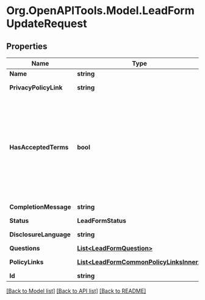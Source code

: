# Org.OpenAPITools.Model.LeadFormUpdateRequest

## Properties

Name | Type | Description | Notes
------------ | ------------- | ------------- | -------------
**Name** | **string** | Internal name of the lead form. | [optional] 
**PrivacyPolicyLink** | **string** | A link to the advertiser&#39;s privacy policy. This will be included in the lead form&#39;s disclosure language. | [optional] 
**HasAcceptedTerms** | **bool** | Whether the advertiser has accepted Pinterest&#39;s terms of service for creating a lead ad.  By sending us TRUE for this parameter, you agree that (i) you will use any personal information received in compliance with the privacy policy you share with Pinterest, and (ii) you will comply with Pinterest&#39;s &lt;a href&#x3D;\&quot;https://policy.pinterest.com/en/lead-ad-terms\&quot;&gt;Lead Ad Terms&lt;/a&gt;. As a reminder, all advertising on Pinterest is subject to the &lt;a href&#x3D;\&quot;https://business.pinterest.com/en/pinterest-advertising-services-agreement/\&quot;&gt;Pinterest Advertising Services Agreement&lt;/a&gt; or an equivalent agreement as set forth on an IO | [optional] 
**CompletionMessage** | **string** | A message for people who complete the form to let them know what happens next. | [optional] 
**Status** | **LeadFormStatus** |  | [optional] 
**DisclosureLanguage** | **string** | Additional disclosure language to be included in the lead form. | [optional] 
**Questions** | [**List&lt;LeadFormQuestion&gt;**](LeadFormQuestion.md) | List of questions to be displayed on the lead form. | [optional] 
**PolicyLinks** | [**List&lt;LeadFormCommonPolicyLinksInner&gt;**](LeadFormCommonPolicyLinksInner.md) | List of additional policy links to be displayed on the lead form. | [optional] 
**Id** | **string** | The ID of this lead form to be updated | 

[[Back to Model list]](../README.md#documentation-for-models) [[Back to API list]](../README.md#documentation-for-api-endpoints) [[Back to README]](../README.md)

